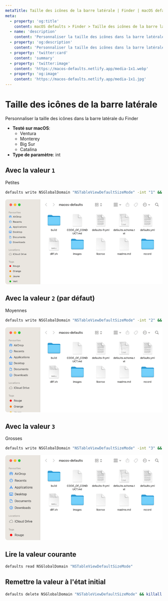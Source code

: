 ```yaml
---
metaTitle: Taille des icônes de la barre latérale | Finder | macOS defaults
meta:
  - property: 'og:title'
    content: macOS defaults > Finder > Taille des icônes de la barre latérale
  - name: 'description'
    content: 'Personnaliser la taille des icônes dans la barre latérale du Finder'
  - property: 'og:description'
    content: 'Personnaliser la taille des icônes dans la barre latérale du Finder'
  - property: 'twitter:card'
    content: 'summary'
  - property: 'twitter:image'
    content: 'https://macos-defaults.netlify.app/media-1x1.webp'
  - property: 'og:image'
    content: 'https://macos-defaults.netlify.app/media-1x1.jpg'
---
```


# Taille des icônes de la barre latérale

Personnaliser la taille des icônes dans la barre latérale du Finder

<!-- break lists -->

- **Testé sur macOS**:
  - Ventura
  - Monterey
  - Big Sur
  - Catalina
- **Type de paramètre**: int

## Avec la valeur `1`

Petites

```bash
defaults write NSGlobalDomain "NSTableViewDefaultSizeMode" -int "1" && killall Finder
```

<img
  src="../../finder/images/NSTableViewDefaultSizeMode/1.png"
  alt="Exemple avec la valeur 1"
  width="740" height="415" style="height: auto"
/>

## Avec la valeur `2` (par défaut)

Moyennes

```bash
defaults write NSGlobalDomain "NSTableViewDefaultSizeMode" -int "2" && killall Finder
```

<img
  src="../../finder/images/NSTableViewDefaultSizeMode/2.png"
  alt="Exemple avec la valeur 2"
  width="740" height="415" style="height: auto"
/>

## Avec la valeur `3`

Grosses

```bash
defaults write NSGlobalDomain "NSTableViewDefaultSizeMode" -int "3" && killall Finder
```

<img
  src="../../finder/images/NSTableViewDefaultSizeMode/3.png"
  alt="Exemple avec la valeur 3"
  width="740" height="415" style="height: auto"
/>

## Lire la valeur courante

```bash
defaults read NSGlobalDomain "NSTableViewDefaultSizeMode"
```

## Remettre la valeur à l'état initial

```bash
defaults delete NSGlobalDomain "NSTableViewDefaultSizeMode" && killall Finder
```
